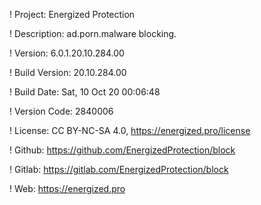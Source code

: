 ! Project: Energized Protection

! Description: ad.porn.malware blocking.

! Version: 6.0.1.20.10.284.00

! Build Version: 20.10.284.00

! Build Date: Sat, 10 Oct 20 00:06:48

! Version Code: 2840006

! License: CC BY-NC-SA 4.0, https://energized.pro/license

! Github: https://github.com/EnergizedProtection/block

! Gitlab: https://gitlab.com/EnergizedProtection/block


! Web: https://energized.pro
